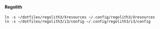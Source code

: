 #### Regolith

```
ln -s ~/dotfiles/regolith3/Xresources ~/.config/regolith3/Xresources
ln -s ~/dotfiles/regolith3/i3/config ~/.config/regolith3/i3/config
```

